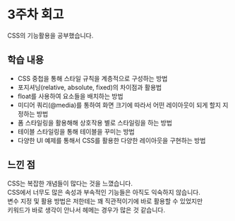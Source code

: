 # 3주차 회고

CSS의 기능활용을 공부했습니다.

## 학습 내용

- CSS 중첩을 통해 스타일 규칙을 계층적으로 구성하는 방법
- 포지셔닝(relative, absolute, fixed)의 차이점과 활용법
- float를 사용하여 요소들을 배치하는 방법
- 미디어 쿼리(@media)를 통하여 화면 크기에 따라서 어떤 레이아웃이 되게 할지 지정하는 방법
- 폼 스타일링을 활용해해 상호작용 별로 스타일링을 하는 방법
- 테이블 스타일링을 통해 테이블을 꾸미는 방법
- 다양한 UI 예제를 통해서 CSS를 활용한 다양한 레이아웃을 구현하는 방법

## 느낀 점

CSS는 복잡한 개념들이 많다는 것을 느꼈습니다.  
CSS에서 너무도 많은 속성과 부속적인 기능들은 아직도 익숙하지 않습니다.  
변수 지정 및 활용 방법은 저한테는 꽤 직관적이기에 바로 활용할 수 있었지만  
키워드가 바로 생각이 안나서 헤메는 경우가 많은 것 같습니다.
